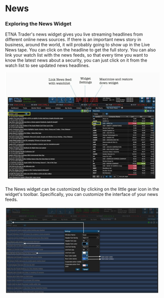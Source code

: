 # News

### Exploring the News Widget

ETNA Trader's news widget gives you live streaming headlines from different online news sources. If there is an important news story in business, around the world, it will probably going to show up in the Live News tape. You can click on the headline to get the full story. You can also link your watch list with the news feeds, so that every time you want to know the latest news about a security, you can just click on it from the watch list to see updated news headlines.

![](../../.gitbook/assets/screenshot-2019-04-24-at-16.27.50%20%281%29.png)

The News widget can be customized by clicking on the little gear icon in the widget's toolbar. Specifically, you can customize the interface of your news feeds.

![](../../.gitbook/assets/screenshot-2019-04-24-at-16.30.19.png)





